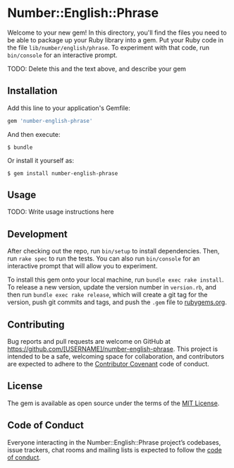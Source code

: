 # Number::English::Phrase

Welcome to your new gem! In this directory, you'll find the files you need to be able to package up your Ruby library into a gem. Put your Ruby code in the file `lib/number/english/phrase`. To experiment with that code, run `bin/console` for an interactive prompt.

TODO: Delete this and the text above, and describe your gem

## Installation

Add this line to your application's Gemfile:

```ruby
gem 'number-english-phrase'
```

And then execute:

    $ bundle

Or install it yourself as:

    $ gem install number-english-phrase

## Usage

TODO: Write usage instructions here

## Development

After checking out the repo, run `bin/setup` to install dependencies. Then, run `rake spec` to run the tests. You can also run `bin/console` for an interactive prompt that will allow you to experiment.

To install this gem onto your local machine, run `bundle exec rake install`. To release a new version, update the version number in `version.rb`, and then run `bundle exec rake release`, which will create a git tag for the version, push git commits and tags, and push the `.gem` file to [rubygems.org](https://rubygems.org).

## Contributing

Bug reports and pull requests are welcome on GitHub at https://github.com/[USERNAME]/number-english-phrase. This project is intended to be a safe, welcoming space for collaboration, and contributors are expected to adhere to the [Contributor Covenant](http://contributor-covenant.org) code of conduct.

## License

The gem is available as open source under the terms of the [MIT License](http://opensource.org/licenses/MIT).

## Code of Conduct

Everyone interacting in the Number::English::Phrase project’s codebases, issue trackers, chat rooms and mailing lists is expected to follow the [code of conduct](https://github.com/[USERNAME]/number-english-phrase/blob/master/CODE_OF_CONDUCT.md).
